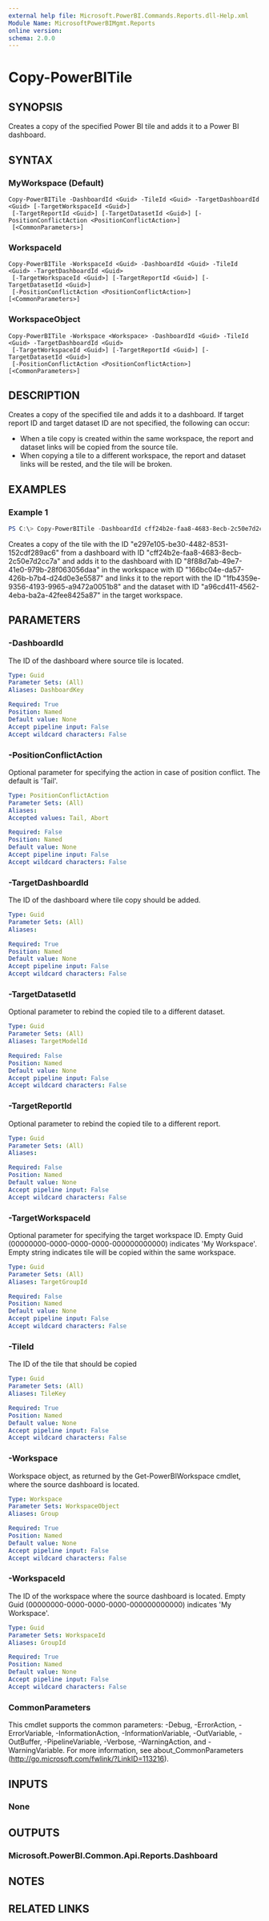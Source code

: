 ```yaml
---
external help file: Microsoft.PowerBI.Commands.Reports.dll-Help.xml
Module Name: MicrosoftPowerBIMgmt.Reports
online version:
schema: 2.0.0
---
```


# Copy-PowerBITile

## SYNOPSIS
Creates a copy of the specified Power BI tile and adds it to a Power BI dashboard.

## SYNTAX

### MyWorkspace (Default)
```
Copy-PowerBITile -DashboardId <Guid> -TileId <Guid> -TargetDashboardId <Guid> [-TargetWorkspaceId <Guid>]
 [-TargetReportId <Guid>] [-TargetDatasetId <Guid>] [-PositionConflictAction <PositionConflictAction>]
 [<CommonParameters>]
```

### WorkspaceId
```
Copy-PowerBITile -WorkspaceId <Guid> -DashboardId <Guid> -TileId <Guid> -TargetDashboardId <Guid>
 [-TargetWorkspaceId <Guid>] [-TargetReportId <Guid>] [-TargetDatasetId <Guid>]
 [-PositionConflictAction <PositionConflictAction>] [<CommonParameters>]
```

### WorkspaceObject
```
Copy-PowerBITile -Workspace <Workspace> -DashboardId <Guid> -TileId <Guid> -TargetDashboardId <Guid>
 [-TargetWorkspaceId <Guid>] [-TargetReportId <Guid>] [-TargetDatasetId <Guid>]
 [-PositionConflictAction <PositionConflictAction>] [<CommonParameters>]
```

## DESCRIPTION
Creates a copy of the specified tile and adds it to a dashboard.
If target report ID and target dataset ID are not specified, the following can occur:
* When a tile copy is created within the same workspace, the report and dataset links will be copied from the source tile.
* When copying a tile to a different workspace, the report and dataset links will be rested, and the tile will be broken.

## EXAMPLES

### Example 1
```powershell
PS C:\> Copy-PowerBITile -DashboardId cff24b2e-faa8-4683-8ecb-2c50e7d2cc7a -TileId e297e105-be30-4482-8531-152cdf289ac6 -TargetDashboardId 8f88d7ab-49e7-41e0-979b-28f063056daa -targetWorkspaceId 166bc04e-da57-426b-b7b4-d24d0e3e5587 -TargetReportId 1fb4359e-9356-4193-9965-a9472a0051b8 -TargetDatasetId a96cd411-4562-4eba-ba2a-42fee8425a87
```

Creates a copy of the tile with the ID "e297e105-be30-4482-8531-152cdf289ac6" from a dashboard with ID "cff24b2e-faa8-4683-8ecb-2c50e7d2cc7a" and adds it to the dashboard with ID "8f88d7ab-49e7-41e0-979b-28f063056daa" in the workspace with ID "166bc04e-da57-426b-b7b4-d24d0e3e5587" and links it to the report with the ID "1fb4359e-9356-4193-9965-a9472a0051b8" and the dataset with ID "a96cd411-4562-4eba-ba2a-42fee8425a87" in the target workspace.

## PARAMETERS

### -DashboardId
The ID of the dashboard where source tile is located.

```yaml
Type: Guid
Parameter Sets: (All)
Aliases: DashboardKey

Required: True
Position: Named
Default value: None
Accept pipeline input: False
Accept wildcard characters: False
```

### -PositionConflictAction
Optional parameter for specifying the action in case of position conflict. The default is 'Tail'.

```yaml
Type: PositionConflictAction
Parameter Sets: (All)
Aliases:
Accepted values: Tail, Abort

Required: False
Position: Named
Default value: None
Accept pipeline input: False
Accept wildcard characters: False
```

### -TargetDashboardId
The ID of the dashboard where tile copy should be added.

```yaml
Type: Guid
Parameter Sets: (All)
Aliases:

Required: True
Position: Named
Default value: None
Accept pipeline input: False
Accept wildcard characters: False
```

### -TargetDatasetId
Optional parameter to rebind the copied tile to a different dataset.

```yaml
Type: Guid
Parameter Sets: (All)
Aliases: TargetModelId

Required: False
Position: Named
Default value: None
Accept pipeline input: False
Accept wildcard characters: False
```

### -TargetReportId
Optional parameter to rebind the copied tile to a different report.

```yaml
Type: Guid
Parameter Sets: (All)
Aliases:

Required: False
Position: Named
Default value: None
Accept pipeline input: False
Accept wildcard characters: False
```

### -TargetWorkspaceId
Optional parameter for specifying the target workspace ID. Empty Guid (00000000-0000-0000-0000-000000000000) indicates 'My Workspace'. Empty string indicates tile will be copied within the same workspace.

```yaml
Type: Guid
Parameter Sets: (All)
Aliases: TargetGroupId

Required: False
Position: Named
Default value: None
Accept pipeline input: False
Accept wildcard characters: False
```

### -TileId
The ID of the tile that should be copied

```yaml
Type: Guid
Parameter Sets: (All)
Aliases: TileKey

Required: True
Position: Named
Default value: None
Accept pipeline input: False
Accept wildcard characters: False
```

### -Workspace
Workspace object, as returned by the Get-PowerBIWorkspace cmdlet, where the source dashboard is located.

```yaml
Type: Workspace
Parameter Sets: WorkspaceObject
Aliases: Group

Required: True
Position: Named
Default value: None
Accept pipeline input: False
Accept wildcard characters: False
```

### -WorkspaceId
The ID of the workspace where the source dashboard is located. Empty Guid (00000000-0000-0000-0000-000000000000) indicates 'My Workspace'.

```yaml
Type: Guid
Parameter Sets: WorkspaceId
Aliases: GroupId

Required: True
Position: Named
Default value: None
Accept pipeline input: False
Accept wildcard characters: False
```

### CommonParameters
This cmdlet supports the common parameters: -Debug, -ErrorAction, -ErrorVariable, -InformationAction, -InformationVariable, -OutVariable, -OutBuffer, -PipelineVariable, -Verbose, -WarningAction, and -WarningVariable. For more information, see about_CommonParameters (http://go.microsoft.com/fwlink/?LinkID=113216).

## INPUTS

### None

## OUTPUTS

### Microsoft.PowerBI.Common.Api.Reports.Dashboard

## NOTES

## RELATED LINKS
